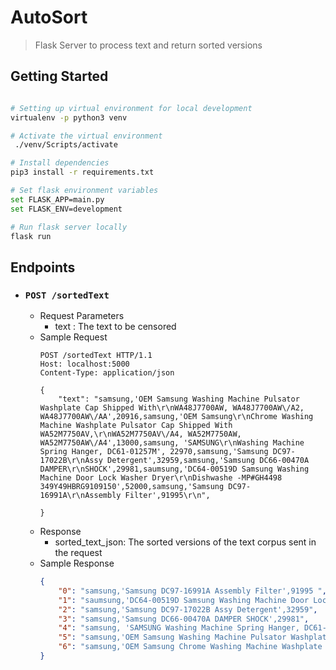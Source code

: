 # AutoSort

> Flask Server to process text and return sorted versions

## Getting Started

```sh

# Setting up virtual environment for local development
virtualenv -p python3 venv

# Activate the virtual environment
 ./venv/Scripts/activate

# Install dependencies
pip3 install -r requirements.txt

# Set flask environment variables
set FLASK_APP=main.py
set FLASK_ENV=development

# Run flask server locally
flask run

```

## Endpoints 

- ### `POST /sortedText`
    - Request Parameters
        - text : The text to be censored
    - Sample Request
        ```HTTP
        POST /sortedText HTTP/1.1
        Host: localhost:5000
        Content-Type: application/json

        {
            "text": "samsung,'OEM Samsung Washing Machine Pulsator Washplate Cap Shipped With\r\nWA48J7700AW, WA48J7700AW\/A2, WA48J7700AW\/AA',20916,samsung,'OEM Samsung\r\nChrome Washing Machine Washplate Pulsator Cap Shipped With WA52M7750AV,\r\nWA52M7750AV\/A4, WA52M7750AW, WA52M7750AW\/A4',13000,samsung, 'SAMSUNG\r\nWashing Machine Spring Hanger, DC61-01257M', 22970,samsung,'Samsung DC97-17022B\r\nAssy Detergent',32959,samsung,'Samsung DC66-00470A DAMPER\r\nSHOCK',29981,saumsung,'DC64-00519D Samsung Washing Machine Door Lock Washer Dryer\r\nDishwashe -MP#GH4498 349Y49HBRG9109150',52000,samsung,'Samsung DC97-16991A\r\nAssembly Filter',91995\r\n",
            
        }
        ```
    - Response
        - sorted_text_json: The sorted versions of the text corpus sent in the request
    - Sample Response
        ```json
        {
            "0": "samsung,'Samsung DC97-16991A Assembly Filter',91995 ",
            "1": "saumsung,'DC64-00519D Samsung Washing Machine Door Lock Washer Dryer Dishwashe -MP#GH4498 349Y49HBRG9109150',52000",
            "2": "samsung,'Samsung DC97-17022B Assy Detergent',32959",
            "3": "samsung,'Samsung DC66-00470A DAMPER SHOCK',29981",
            "4": "samsung, 'SAMSUNG Washing Machine Spring Hanger, DC61-01257M', 22970",
            "5": "samsung,'OEM Samsung Washing Machine Pulsator Washplate Cap Shipped With WA48J7700AW, WA48J7700AW/A2, WA48J7700AW/AA',20916",
            "6": "samsung,'OEM Samsung Chrome Washing Machine Washplate Pulsator Cap Shipped With WA52M7750AV, WA52M7750AV/A4, WA52M7750AW, WA52M7750AW/A4',13000"
        }
        ```
